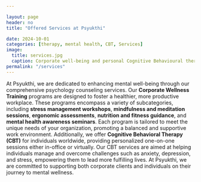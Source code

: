 ```yaml
---

layout: page
header: no
title: "Offered Services at Psyukthi"

date: 2024-10-01
categories: [therapy, mental health, CBT, Services]
image:
  title: services.jpg
  caption: Corporate well-being and personal Cognitive Behavioural therapy 
permalink: "/services"
---
```

At Psyukthi, we are dedicated to enhancing mental well-being through our comprehensive psychology counseling services. Our **Corporate Wellness Training** programs are designed to foster a healthier, more productive workplace. These programs encompass a variety of subcategories, including **stress management workshops**, **mindfulness and meditation sessions**, **ergonomic assessments**, **nutrition and fitness guidance**, and **mental health awareness seminars**. Each program is tailored to meet the unique needs of your organization, promoting a balanced and supportive work environment. Additionally, we offer **Cognitive Behavioral Therapy (CBT)** for individuals worldwide, providing personalized one-on-one sessions either in-office or virtually. Our CBT services are aimed at helping individuals manage and overcome challenges such as anxiety, depression, and stress, empowering them to lead more fulfilling lives. At Psyukthi, we are committed to supporting both corporate clients and individuals on their journey to mental wellness.

